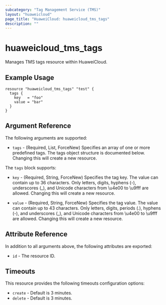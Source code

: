 ```yaml
---
subcategory: "Tag Management Service (TMS)"
layout: "huaweicloud"
page_title: "HuaweiCloud: huaweicloud_tms_tags"
description: ""
---
```


# huaweicloud_tms_tags

Manages TMS tags resource within HuaweiCloud.

## Example Usage

```hcl
resource "huaweicloud_tms_tags" "test" {
  tags {
    key   = "foo"
    value = "bar"
  }
}
```

## Argument Reference

The following arguments are supported:

* `tags` - (Required, List, ForceNew) Specifies an array of one or more predefined tags. The tags object
  structure is documented below. Changing this will create a new resource.

The `tags` block supports:

* `key` - (Required, String, ForceNew) Specifies the tag key. The value can contain up to 36 characters.
  Only letters, digits, hyphens (-), underscores (_), and Unicode characters from \u4e00 to \u9fff are allowed.
  Changing this will create a new resource.

* `value` - (Required, String, ForceNew) Specifies the tag value. The value can contain up to 43 characters.
  Only letters, digits, periods (.), hyphens (-), and underscores (_), and Unicode characters from \u4e00 to \u9fff
  are allowed. Changing this will create a new resource.

## Attribute Reference

In addition to all arguments above, the following attributes are exported:

* `id` - The resource ID.

## Timeouts

This resource provides the following timeouts configuration options:

* `create` - Default is 3 minutes.
* `delete` - Default is 3 minutes.
